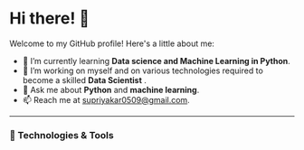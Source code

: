 # Hi there! 👋

Welcome to my GitHub profile! Here's a little about me:

- 🌱 I’m currently learning **Data science and Machine Learning in Python**.
- 🔭 I’m working on myself and on various technologies required to become a skilled **Data Scientist** .
- 💬 Ask me about **Python** and **machine learning**.
- 📫 Reach me at [supriyakar0509@gmail.com](mailto:supriyakar0509@gmail.com).

---

### 🔧 Technologies & Tools
